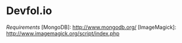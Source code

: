 # Devfol.io

*Requirements*
[MongoDB]: http://www.mongodb.org/
[ImageMagick]: http://www.imagemagick.org/script/index.php